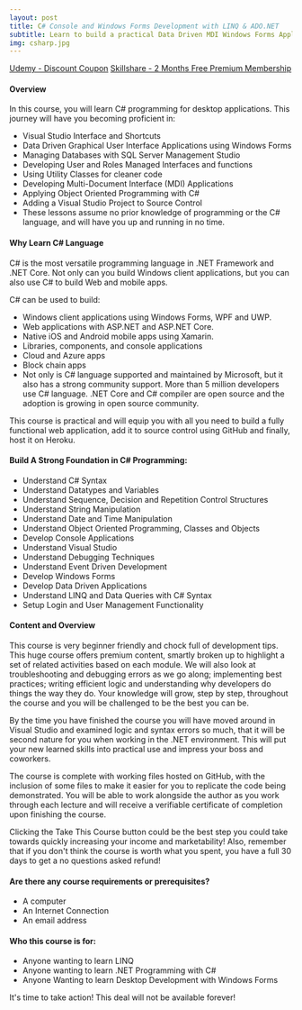 ```yaml
---
layout: post
title: C# Console and Windows Forms Development with LINQ & ADO.NET
subtitle: Learn to build a practical Data Driven MDI Windows Forms Application using C#, LINQ and SQL Server Express.
img: csharp.jpg
---
```


<div class="text-center jumbotron">
    <a href="https://bit.ly/c-sharp-course" target="_blank" class="btn std-btn btn-xlg btn-common btn-block">Udemy - Discount Coupon</a>
    <a href="https://skl.sh/2xBZHWQ" target="_blank" class="btn std-btn btn-xlg btn-common btn-block">Skillshare - 2 Months Free Premium Membership</a>
</div>

#### Overview
In this course, you will learn C# programming for desktop applications. This journey will have you becoming proficient in:
<ul class="list-style check-list pl-0">
    <li>
    <i class="fa fa-check light-green" aria-hidden="true"></i> Visual Studio Interface and Shortcuts
    </li>
    <li>
    <i class="fa fa-check light-green" aria-hidden="true"></i> Data Driven Graphical User Interface Applications using Windows Forms 
    </li>
    <li>
    <i class="fa fa-check light-green" aria-hidden="true"></i> Managing Databases with SQL Server Management Studio
    </li>
    <li>
    <i class="fa fa-check light-green" aria-hidden="true"></i> Developing User and Roles Managed Interfaces and functions
    </li>
    <li>
    <i class="fa fa-check light-green" aria-hidden="true"></i> Using Utility Classes for cleaner code
    </li>
    <li>
    <i class="fa fa-check light-green" aria-hidden="true"></i> Developing Multi-Document Interface (MDI) Applications
    </li>
    <li>
    <i class="fa fa-check light-green" aria-hidden="true"></i> Applying Object Oriented Programming with C#
    </li>
    <li>
    <i class="fa fa-check light-green" aria-hidden="true"></i> Adding a Visual Studio Project to Source Control
    </li>
    <li>
    <i class="fa fa-check light-green" aria-hidden="true"></i> These lessons assume no prior knowledge of programming or the C# language, and will have you up and running in no time.
    </li>
</ul>

#### Why Learn C# Language
C# is the most versatile programming language in .NET Framework and .NET Core. Not only can you build Windows client applications, but you can also use C# to build Web and mobile apps.

C# can be used to build:

<ul class="list-style check-list pl-0">
    <li>
    <i class="fa fa-check light-green" aria-hidden="true"></i> Windows client applications using Windows Forms, WPF and UWP.
    </li>
    <li>
    <i class="fa fa-check light-green" aria-hidden="true"></i> Web applications with ASP.NET and ASP.NET Core.
    </li>
    <li>
    <i class="fa fa-check light-green" aria-hidden="true"></i> Native iOS and Android mobile apps using Xamarin.
    </li>
    <li>
    <i class="fa fa-check light-green" aria-hidden="true"></i> Libraries, components, and console applications
    </li>
    <li>
    <i class="fa fa-check light-green" aria-hidden="true"></i> Cloud and Azure apps
    </li>
    <li>
    <i class="fa fa-check light-green" aria-hidden="true"></i> Block chain apps
    </li>
    <li>
    <i class="fa fa-check light-green" aria-hidden="true"></i> Not only is C# language supported and maintained by Microsoft, but it also has a strong community support. More than 5 million developers use C# language. .NET Core and C# compiler are open source and the adoption is growing in open source community.
    </li>
</ul>

This course is practical and will equip you with all you need to build a fully functional web application, add it to source control using GitHub and finally, host it on Heroku. 

#### Build A Strong Foundation in C# Programming:
<ul class="list-style check-list pl-0">
    <li><i class="fa fa-check light-green" aria-hidden="true"></i> Understand C# Syntax</li>
    <li><i class="fa fa-check light-green" aria-hidden="true"></i> Understand Datatypes and Variables</li>
    <li><i class="fa fa-check light-green" aria-hidden="true"></i> Understand Sequence, Decision and Repetition Control Structures</li>
    <li><i class="fa fa-check light-green" aria-hidden="true"></i> Understand String Manipulation</li>
    <li><i class="fa fa-check light-green" aria-hidden="true"></i> Understand Date and Time Manipulation</li>
    <li><i class="fa fa-check light-green" aria-hidden="true"></i> Understand Object Oriented Programming, Classes and Objects</li>
    <li><i class="fa fa-check light-green" aria-hidden="true"></i> Develop Console Applications</li>
    <li><i class="fa fa-check light-green" aria-hidden="true"></i> Understand Visual Studio</li>
    <li><i class="fa fa-check light-green" aria-hidden="true"></i> Understand Debugging Techniques</li>
    <li><i class="fa fa-check light-green" aria-hidden="true"></i> Understand Event Driven Development</li>
    <li><i class="fa fa-check light-green" aria-hidden="true"></i> Develop Windows Forms</li>
    <li><i class="fa fa-check light-green" aria-hidden="true"></i> Develop Data Driven Applications</li>
    <li><i class="fa fa-check light-green" aria-hidden="true"></i> Understand LINQ and Data Queries with C# Syntax</li>
    <li><i class="fa fa-check light-green" aria-hidden="true"></i> Setup Login and User Management Functionality</li>
</ul>

#### Content and Overview
This course is very beginner friendly and chock full of development tips. This huge course offers premium content, smartly broken up to highlight a set of related activities based on each module. We will also look at troubleshooting and debugging errors as we go along; implementing best practices; writing efficient logic and understanding why developers do things the way they do. Your knowledge will grow, step by step, throughout the course and you will be challenged to be the best you can be.

By the time you have finished the course you will have moved around in Visual Studio and examined logic and syntax errors so much, that it will be second nature for you when working in the .NET environment. This will put your new learned skills into practical use and impress your boss and coworkers.

The course is complete with working files hosted on GitHub, with the inclusion of some files to make it easier for you to replicate the code being demonstrated. You will be able to work alongside the author as you work through each lecture and will receive a verifiable certificate of completion upon finishing the course.

Clicking the Take This Course button could be the best step you could take towards quickly increasing your income and marketability! Also, remember that if you don't think the course is worth what you spent, you have a full 30 days to get a no questions asked refund!


#### Are there any course requirements or prerequisites?
<ul class="list-style check-list pl-0">
    <li>
    <i class="fa fa-check light-green" aria-hidden="true"></i>  A computer
    </li>
    <li>
    <i class="fa fa-check light-green" aria-hidden="true"></i> An Internet Connection     </li>
    <li>
    <i class="fa fa-check light-green" aria-hidden="true"></i> An email address   </li>
</ul>

#### Who this course is for:
<ul class="list-style check-list pl-0">
    <li>
    <i class="fa fa-check light-green" aria-hidden="true"></i>  Anyone wanting to learn LINQ </li>
    <li>
    <i class="fa fa-check light-green" aria-hidden="true"></i> Anyone wanting to learn .NET Programming with C#     </li>
    <li>
    <i class="fa fa-check light-green" aria-hidden="true"></i> Anyone Wanting to learn Desktop Development with Windows Forms   </li>
</ul>

It's time to take action! This deal will not be available forever!

